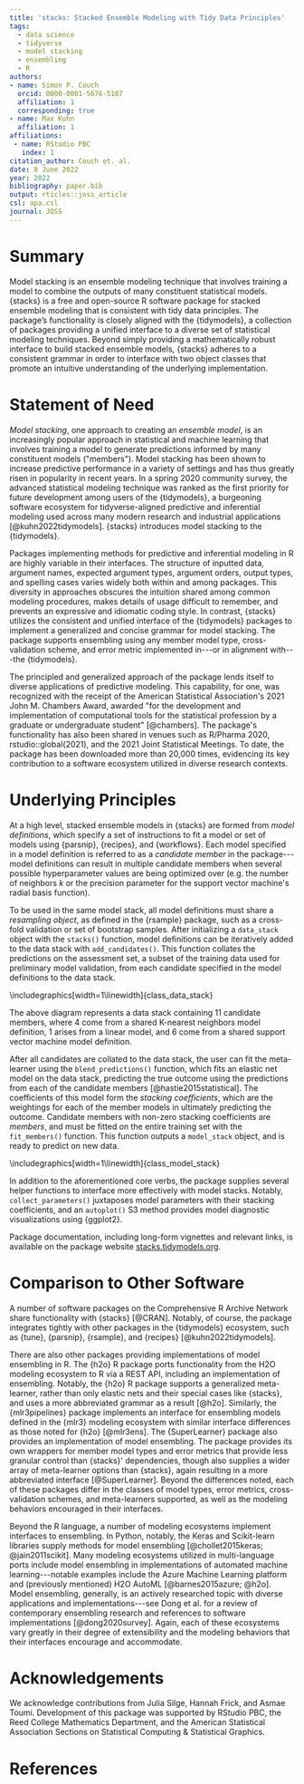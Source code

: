 ```yaml
---
title: 'stacks: Stacked Ensemble Modeling with Tidy Data Principles'
tags:
  - data science
  - tidyverse
  - model stacking
  - ensembling
  - R
authors:
- name: Simon P. Couch
  orcid: 0000-0001-5676-5107
  affiliation: 1
  corresponding: true
- name: Max Kuhn
  affiliation: 1
affiliations:
 - name: RStudio PBC
   index: 1
citation_author: Couch et. al.
date: 8 June 2022
year: 2022
bibliography: paper.bib
output: rticles::joss_article
csl: apa.csl
journal: JOSS
---
```


# Summary

Model stacking is an ensemble modeling technique that involves training a model to combine the outputs of many constituent statistical models. {stacks} is a free and open-source R software package for stacked ensemble modeling that is consistent with tidy data principles. The package’s functionality is closely aligned with the {tidymodels}, a collection of packages providing a unified interface to a diverse set of statistical modeling techniques. Beyond simply providing a mathematically robust interface to build stacked ensemble models, {stacks} adheres to a consistent grammar in order to interface with two object classes that promote an intuitive understanding of the underlying implementation.

# Statement of Need

*Model stacking*, one approach to creating an *ensemble model*, is an increasingly popular approach in statistical and machine learning that involves training a model to generate predictions informed by many constituent models ("members"). Model stacking has been shown to increase predictive performance in a variety of settings and has thus greatly risen in popularity in recent years. In a spring 2020 community survey, the advanced statistical modeling technique was ranked as the first priority for future development among users of the {tidymodels}, a burgeoning software ecosystem for tidyverse-aligned predictive and inferential modeling used across many modern research and industrial applications [@kuhn2022tidymodels]. {stacks} introduces model stacking to the {tidymodels}.

Packages implementing methods for predictive and inferential modeling in R are highly variable in their interfaces. The structure of inputted data, argument names, expected argument types, argument orders, output types, and spelling cases varies widely both within and among packages. This diversity in approaches obscures the intuition shared among common modeling procedures, makes details of usage difficult to remember, and prevents an expressive and idiomatic coding style. In contrast, {stacks} utilizes the consistent and unified interface of the {tidymodels} packages to implement a generalized and concise grammar for model stacking. The package supports ensembling using any member model type, cross-validation scheme, and error metric implemented in---or in alignment with---the {tidymodels}.

The principled and generalized approach of the package lends itself to diverse applications of predictive modeling. This capability, for one, was recognized with the receipt of the American Statistical Association's 2021 John M. Chambers Award, awarded "for the development and implementation of computational tools for the statistical profession by a graduate or undergraduate student" [@chambers]. The package's functionality has also been shared in venues such as R/Pharma 2020, rstudio::global(2021), and the 2021 Joint Statistical Meetings. To date, the package has been downloaded more than 20,000 times, evidencing its key contribution to a software ecosystem utilized in diverse research contexts.

# Underlying Principles

At a high level, stacked ensemble models in {stacks} are formed from *model definitions*, which specify a set of instructions to fit a model or set of models using {parsnip}, {recipes}, and {workflows}. Each model specified in a model definition is referred to as a *candidate member* in the package---model definitions can result in multiple candidate members when several possible hyperparameter values are being optimized over (e.g. the number of neighbors $k$ or the precision parameter for the support vector machine's radial basis function).

To be used in the same model stack, all model definitions must share a *resampling object*, as defined in the {rsample} package, such as a cross-fold validation or set of bootstrap samples. After initializing a `data_stack` object with the `stacks()` function, model definitions can be iteratively added to the data stack with `add_candidates()`. This function collates the predictions on the assessment set, a subset of the training data used for preliminary model validation, from each candidate specified in the model definitions to the data stack.


\includegraphics[width=1\linewidth]{class_data_stack} 

The above diagram represents a data stack containing 11 candidate members, where 4 come from a shared K-nearest neighbors model definition, 1 arises from a linear model, and 6 come from a shared support vector machine model definition.

After all candidates are collated to the data stack, the user can fit the meta-learner using the `blend_predictions()` function, which fits an elastic net model on the data stack, predicting the true outcome using the predictions from each of the candidate members [@hastie2015statistical]. The coefficients of this model form the *stacking coefficients*, which are the weightings for each of the member models in ultimately predicting the outcome. Candidate members with non-zero stacking coefficients are *members*, and must be fitted on the entire training set with the `fit_members()` function. This function outputs a `model_stack` object, and is ready to predict on new data.


\includegraphics[width=1\linewidth]{class_model_stack} 

In addition to the aforementioned core verbs, the package supplies several helper functions to interface more effectively with model stacks. Notably, `collect_parameters()` juxtaposes model parameters with their stacking coefficients, and an `autoplot()` S3 method provides model diagnostic visualizations using {ggplot2}.

Package documentation, including long-form vignettes and relevant links, is available on the package website [stacks.tidymodels.org](https://stacks.tidymodels.org/).

# Comparison to Other Software

A number of software packages on the Comprehensive R Archive Network share functionality with {stacks} [@CRAN]. Notably, of course, the package integrates tightly with other packages in the {tidymodels} ecosystem, such as {tune}, {parsnip}, {rsample}, and {recipes} [@kuhn2022tidymodels].

There are also other packages providing implementations of model ensembling in R. The {h2o} R package ports functionality from the H2O modeling ecosystem to R via a REST API, including an implementation of ensembling. Notably, the {h2o} R package supports a generalized meta-learner, rather than only elastic nets and their special cases like {stacks}, and uses a more abbreviated grammar as a result [@h2o]. Similarly, the {mlr3pipelines} package implements an interface for ensembling models defined in the {mlr3} modeling ecosystem with similar interface differences as those noted for {h2o} [@mlr3ens]. The {SuperLearner} package also provides an implementation of model ensembling. The package provides its own wrappers for member model types and error metrics that provide less granular control than {stacks}' dependencies, though also supplies a wider array of meta-learner options than {stacks}, again resulting in a more abbreviated interface [@SuperLearner]. Beyond the differences noted, each of these packages differ in the classes of model types, error metrics, cross-validation schemes, and meta-learners supported, as well as the modeling behaviors encouraged in their interfaces.

Beyond the R language, a number of modeling ecosystems implement interfaces to ensembling. In Python, notably, the Keras and Scikit-learn libraries supply methods for model ensembling [@chollet2015keras; @jain2011scikit]. Many modeling ecosystems utilized in multi-language ports include model ensembling in implementations of automated machine learning---notable examples include the Azure Machine Learning platform and (previously mentioned) H2O AutoML [@barnes2015azure; @h2o]. Model ensembling, generally, is an actively researched topic with diverse applications and implementations---see Dong et al. for a review of contemporary ensembling research and references to software implementations [@dong2020survey]. Again, each of these ecosystems vary greatly in their degree of extensibility and the modeling behaviors that their interfaces encourage and accommodate.

# Acknowledgements

We acknowledge contributions from Julia Silge, Hannah Frick, and Asmae Toumi. Development of this package was supported by RStudio PBC, the Reed College Mathematics Department, and the American Statistical Association Sections on Statistical Computing & Statistical Graphics.

# References
